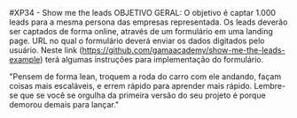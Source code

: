 #XP34 - Show me the leads
OBJETIVO GERAL: O objetivo é captar 1.000 leads para a mesma persona das empresas representada.
Os leads deverão ser captados de forma online, através de um formulário em uma landing page.
URL no qual o formulário deverá enviar os dados digitados pelo usuário. Neste link (https://github.com/gamaacademy/show-me-the-leads-example) terá algumas instruções para implementação do formulário.

"Pensem de forma lean, troquem a roda do carro com ele andando, façam coisas mais escaláveis, e errem rápido para aprender mais rápido. Lembre-se que se você se orgulha da primeira versão do seu projeto é porque demorou demais para lançar."
